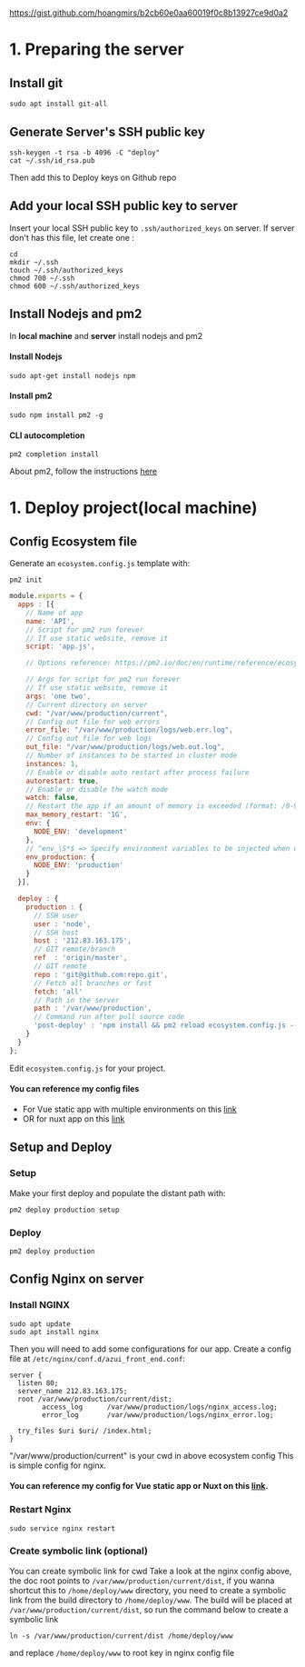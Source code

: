 ##
#
https://gist.github.com/hoangmirs/b2cb60e0aa60019f0c8b13927ce9d0a2
#
##

# 1. Preparing the server
## Install git
```
sudo apt install git-all
```

## Generate Server's SSH public key
```
ssh-keygen -t rsa -b 4096 -C "deploy"
cat ~/.ssh/id_rsa.pub
```
Then add this to Deploy keys on Github repo

## Add your local SSH public key to server
Insert your local SSH public key to `.ssh/authorized_keys` on server.
If server don't has this file, let create one :
```
cd
mkdir ~/.ssh
touch ~/.ssh/authorized_keys
chmod 700 ~/.ssh
chmod 600 ~/.ssh/authorized_keys
```

## Install Nodejs and pm2
In **local machine** and **server** install nodejs and pm2

#### Install Nodejs

```
sudo apt-get install nodejs npm
```

#### Install pm2

```
sudo npm install pm2 -g
```

#### CLI autocompletion

```
pm2 completion install
```

About pm2, follow the instructions [here](https://pm2.io/doc/en/runtime/overview/)

# 1. Deploy project(local machine)
## Config Ecosystem file

Generate an `ecosystem.config.js` template with:

```
pm2 init
```

```javascript
module.exports = {
  apps : [{
    // Name of app
    name: 'API',
    // Script for pm2 run forever
    // If use static website, remove it
    script: 'app.js',

    // Options reference: https://pm2.io/doc/en/runtime/reference/ecosystem-file/

    // Args for script for pm2 run forever
    // If use static website, remove it
    args: 'one two',
    // Current directory on server
    cwd: "/var/www/production/current",
    // Config out file for web errors
    error_file: "/var/www/production/logs/web.err.log",
    // Config out file for web logs
    out_file: "/var/www/production/logs/web.out.log",
    // Number of instances to be started in cluster mode
    instances: 1,
    // Enable or disable auto restart after process failure
    autorestart: true,
    // Enable or disable the watch mode
    watch: false,
    // Restart the app if an amount of memory is exceeded (format: /0-9?/ K for KB, ‘M’ for MB, ‘G’ for GB, default to B)
    max_memory_restart: '1G',
    env: {
      NODE_ENV: 'development'
    },
    // ^env_\S*$ => Specify environment variables to be injected when using –env
    env_production: {
      NODE_ENV: 'production'
    }
  }],

  deploy : {
    production : {
      // SSH user
      user : 'node',
      // SSH host
      host : '212.83.163.175',
      // GIT remote/branch
      ref  : 'origin/master',
      // GIT remote
      repo : 'git@github.com:repo.git',
      // Fetch all branches or fast
      fetch: 'all'
      // Path in the server
      path : '/var/www/production',
      // Command run after pull source code
      'post-deploy' : 'npm install && pm2 reload ecosystem.config.js --env production'
    }
  }
};
```

Edit `ecosystem.config.js` for your project.
#### You can reference my config files
* For Vue static app with multiple environments on this [link](https://gist.github.com/hoangmirs/798d3344f63864515f5a7bc8b62db4f7)
* OR for nuxt app on this [link](https://gist.github.com/hoangmirs/cbf677c694d58b159f394a0160bbc4f2)

## Setup and Deploy
### Setup

Make your first deploy and populate the distant path with:

```
pm2 deploy production setup
```

### Deploy

```
pm2 deploy production
```

## Config Nginx on server
### Install NGINX
```
sudo apt update
sudo apt install nginx
```

Then you will need to add some configurations for our app.
Create a config file at `/etc/nginx/conf.d/azui_front_end.conf`:

```
server {
  listen 80;
  server_name 212.83.163.175;
  root /var/www/production/current/dist;
        access_log      /var/www/production/logs/nginx_access.log;
        error_log       /var/www/production/logs/nginx_error.log;

  try_files $uri $uri/ /index.html;
}
```
"/var/www/production/current" is your cwd in above ecosystem config
This is simple config for nginx.

#### You can reference my config for Vue static app or Nuxt on this [link](https://gist.github.com/hoangmirs/578909c5ffa4e1530ed03ece1b12c35c).

### Restart Nginx

```
sudo service nginx restart
```

### Create symbolic link (optional)
You can create symbolic link for cwd
Take a look at the nginx config above, the doc root points to `/var/www/production/current/dist`, if you wanna shortcut this to `/home/deploy/www` directory, you need to create a symbolic link from the build directory to `/home/deploy/www`.
The build will be placed at `/var/www/production/current/dist`, so run the command below to create a symbolic link
```
ln -s /var/www/production/current/dist /home/deploy/www
```
and replace `/home/deploy/www` to root key in nginx config file
